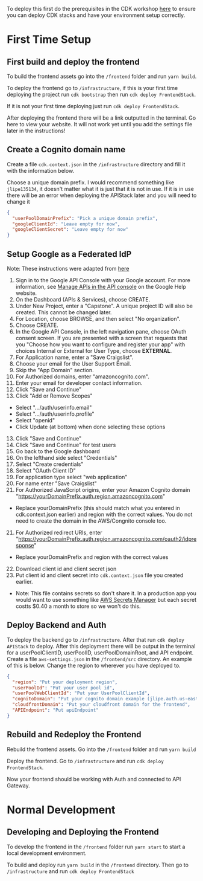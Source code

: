 To deploy this first do the prerequisites in the CDK workshop [here](https://cdkworkshop.com/) to ensure you can deploy CDK stacks and have your environment setup correctly.

# First Time Setup

## First build and deploy the frontend

To build the frontend assets go into the `/frontend` folder and run `yarn build`.

To deploy the frontend go to `/infrastructure`, if this is your first time deploying the project run `cdk bootstrap` then run `cdk deploy FrontendStack`.

If it is not your first time deploying just run `cdk deploy FrontendStack`.

After deploying the frontend there will be a link outputted in the terminal. Go here to view your website. It will not work yet until you add the settings file later in the instructions!

## Create a Cognito domain name

Create a file `cdk.context.json` in the `/infrastructure` directory and fill it with the information below.

Choose a unique domain prefix. I would recommend something like `jlipe135134`, it doesn't matter what it is just that it is not in use. If it is in use there will be an error when deploying the APIStack later and you will need to change it

```json
{
  "userPoolDomainPrefix": "Pick a unique domain prefix",
  "googleClientId": "Leave empty for now",
  "googleClientSecret": "Leave empty for now"
}
```

## Setup Google as a Federated IdP

Note: These instructions were adapted from [here](https://aws.amazon.com/premiumsupport/knowledge-center/cognito-google-social-identity-provider/)

1. Sign in to the Google API Console with your Google account. For more information, see [Manage APIs in the API console](https://support.google.com/googleapi/answer/7037264) on the Google Help website.
2. On the Dashboard (APIs & Services), choose CREATE.
3. Under New Project, enter a "Capstone". A unique project ID will also be created. This cannot be changed later.
4. For Location, choose BROWSE, and then select "No organization".
5. Choose CREATE.
6. In the Google API Console, in the left navigation pane, choose OAuth consent screen. If you are presented with a screen that requests that you "Choose how you want to configure and register your app" with choices Internal or External for User Type, choose **EXTERNAL**.
7. For Application name, enter a "Save Craigslist".
8. Choose your email for the User Support Email.
9. Skip the "App Domain" section.
10. For Authorized domains, enter "amazoncognito.com".
11. Enter your email for developer contact information.
12. Click "Save and Continue"
13. Click "Add or Remove Scopes"

- Select ".../auth/userinfo.email"
- Select ".../auth/userinfo.profile"
- Select "openid"
- Click Update (at bottom) when done selecting these options

13. Click "Save and Continue"
14. Click "Save and Continue" for test users
15. Go back to the Google dashboard
16. On the lefthand side select "Credentials"
17. Select "Create credentials"
18. Select "OAuth Client ID"
19. For application type select "web application"
20. For name enter "Save Craigslist"
21. For Authorized JavaScript origins, enter your Amazon Cognito domain "https://yourDomainPrefix.auth.region.amazoncognito.com"

- Replace yourDomainPrefix (this should match what you entered in cdk.context.json earlier) and region with the correct values. You do not need to create the domain in the AWS/Congnito console too.

21. For Authorized redirect URIs, enter "https://yourDomainPrefix.auth.region.amazoncognito.com/oauth2/idpresponse"

- Replace yourDomainPrefix and region with the correct values

22. Download client id and client secret json
23. Put client id and client secret into `cdk.context.json` file you created earlier.

- Note: This file contains secrets so don't share it. In a production app you would want to use something like [AWS Secrets Manager](https://aws.amazon.com/secrets-manager/) but each secret costts $0.40 a month to store so we won't do this.

## Deploy Backend and Auth

To deploy the backend go to `/infrastructure`. After that run `cdk deploy APIStack` to deploy. After this deployment there will be output in the terminal for a userPoolClientID, userPoolID, userPoolDomainRoot, and API endpoint. Create a file `aws-settings.json` in the `/frontend/src` directory. An example of this is below. Change the region to wherever you have deployed to.

```json
{
  "region": "Put your deployment region",
  "userPoolId": "Put your user pool id",
  "userPoolWebClientId": "Put your UserPoolClientId",
  "cognitoDomain": "Put your cognito domain example (jlipe.auth.us-east-1.amazoncognito.com)",
  "cloudfrontDomain": "Put your cloudfront domain for the frontend",
  "APIEndpoint": "Put apiEndpoint"
}
```

## Rebuild and Redeploy the Frontend

Rebuild the frontend assets. Go into the `/frontend` folder and run `yarn build`

Deploy the frontend. Go to `/infrastructure` and run `cdk deploy FrontendStack`.

Now your frontend should be working with Auth and connected to API Gateway.

# Normal Development

## Developing and Deploying the Frontend

To develop the frontend in the `/frontend` folder run `yarn start` to start a local development environment.

To build and deploy run `yarn build` in the `/frontend` directory. Then go to `/infrastructure` and run `cdk deploy FrontendStack`
